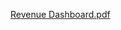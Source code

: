 [Revenue Dashboard.pdf](https://github.com/johndon98/portfolio/files/7828141/Revenue.Dashboard.pdf)
